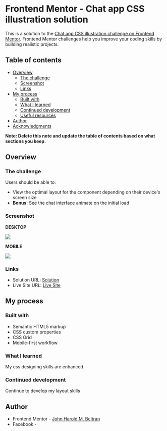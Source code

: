 # Frontend Mentor - Chat app CSS illustration solution

This is a solution to the [Chat app CSS illustration challenge on Frontend Mentor](https://www.frontendmentor.io/challenges/chat-app-css-illustration-O5auMkFqY). Frontend Mentor challenges help you improve your coding skills by building realistic projects. 

## Table of contents

- [Overview](#overview)
  - [The challenge](#the-challenge)
  - [Screenshot](#screenshot)
  - [Links](#links)
- [My process](#my-process)
  - [Built with](#built-with)
  - [What I learned](#what-i-learned)
  - [Continued development](#continued-development)
  - [Useful resources](#useful-resources)
- [Author](#author)
- [Acknowledgments](#acknowledgments)

**Note: Delete this note and update the table of contents based on what sections you keep.**

## Overview

### The challenge

Users should be able to:

- View the optimal layout for the component depending on their device's screen size
- **Bonus**: See the chat interface animate on the initial load

### Screenshot

**DESKTOP**

![](/home/gol/Desktop/FRONT_END_WED_DEVELOPMENT/FRONTENDMENTOR/chat-app-css-illustration-master/screenshot-1.png)

**MOBILE**

![](/home/gol/Desktop/FRONT_END_WED_DEVELOPMENT/FRONTENDMENTOR/chat-app-css-illustration-master/screenshot-2.png)

### Links

- Solution URL: [Solution](https://github.com/Harold-kun/chat-app-css-illustration-master)
- Live Site URL: [Live Site](https://harold-kun.github.io/chat-app-css-illustration-master/)

## My process

### Built with

- Semantic HTML5 markup
- CSS custom properties
- CSS Grid
- Mobile-first workflow

### What I learned

My css designing skills are enhanced.

### Continued development

Continue to develop my layout skills

## Author

- Frontend Mentor - [John Harold M. Beltran](https://www.frontendmentor.io/profile/Harold-kun)
- Facebook - [](https://www.twitter.com/yourusername)
